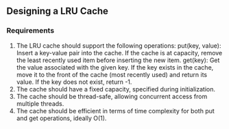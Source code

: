 ## Designing a LRU Cache


### Requirements
1. The LRU cache should support the following operations:
    put(key, value): Insert a key-value pair into the cache. If the cache is at capacity, remove the least recently used item before inserting the new item.
    get(key): Get the value associated with the given key. If the key exists in the cache, move it to the front of the cache (most recently used) and return its value. If the key does not exist, return -1.
2. The cache should have a fixed capacity, specified during initialization.
3. The cache should be thread-safe, allowing concurrent access from multiple threads.
4. The cache should be efficient in terms of time complexity for both put and get       operations, ideally O(1).